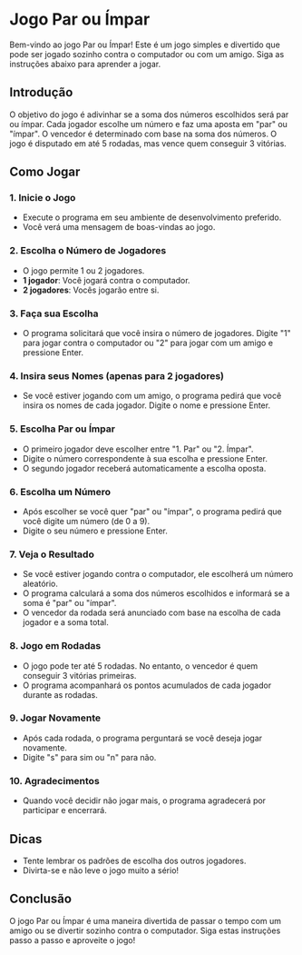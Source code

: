 # Jogo Par ou Ímpar

Bem-vindo ao jogo Par ou Ímpar! Este é um jogo simples e divertido que pode ser jogado sozinho contra o computador ou com um amigo. Siga as instruções abaixo para aprender a jogar.

## Introdução

O objetivo do jogo é adivinhar se a soma dos números escolhidos será par ou ímpar. Cada jogador escolhe um número e faz uma aposta em "par" ou "ímpar". O vencedor é determinado com base na soma dos números. O jogo é disputado em até 5 rodadas, mas vence quem conseguir 3 vitórias.

## Como Jogar

### 1. Inicie o Jogo
- Execute o programa em seu ambiente de desenvolvimento preferido.
- Você verá uma mensagem de boas-vindas ao jogo.

### 2. Escolha o Número de Jogadores
- O jogo permite 1 ou 2 jogadores.
- **1 jogador**: Você jogará contra o computador.
- **2 jogadores**: Vocês jogarão entre si.

### 3. Faça sua Escolha
- O programa solicitará que você insira o número de jogadores. Digite "1" para jogar contra o computador ou "2" para jogar com um amigo e pressione Enter.

### 4. Insira seus Nomes (apenas para 2 jogadores)
- Se você estiver jogando com um amigo, o programa pedirá que você insira os nomes de cada jogador. Digite o nome e pressione Enter.

### 5. Escolha Par ou Ímpar
- O primeiro jogador deve escolher entre "1. Par" ou "2. Ímpar". 
- Digite o número correspondente à sua escolha e pressione Enter.
- O segundo jogador receberá automaticamente a escolha oposta.

### 6. Escolha um Número
- Após escolher se você quer "par" ou "ímpar", o programa pedirá que você digite um número (de 0 a 9). 
- Digite o seu número e pressione Enter.

### 7. Veja o Resultado
- Se você estiver jogando contra o computador, ele escolherá um número aleatório.
- O programa calculará a soma dos números escolhidos e informará se a soma é "par" ou "ímpar".
- O vencedor da rodada será anunciado com base na escolha de cada jogador e a soma total.

### 8. Jogo em Rodadas
- O jogo pode ter até 5 rodadas. No entanto, o vencedor é quem conseguir 3 vitórias primeiras.
- O programa acompanhará os pontos acumulados de cada jogador durante as rodadas.

### 9. Jogar Novamente
- Após cada rodada, o programa perguntará se você deseja jogar novamente. 
- Digite "s" para sim ou "n" para não.

### 10. Agradecimentos
- Quando você decidir não jogar mais, o programa agradecerá por participar e encerrará.

## Dicas
- Tente lembrar os padrões de escolha dos outros jogadores.
- Divirta-se e não leve o jogo muito a sério!

## Conclusão
O jogo Par ou Ímpar é uma maneira divertida de passar o tempo com um amigo ou se divertir sozinho contra o computador. Siga estas instruções passo a passo e aproveite o jogo!
